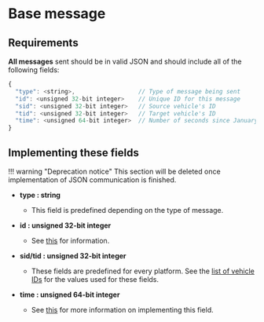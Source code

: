 # Base message

## Requirements

**All messages** sent should be in valid JSON and should include all of the following fields:

```javascript
{
  "type": <string>,                  // Type of message being sent
  "id": <unsigned 32-bit integer>    // Unique ID for this message
  "sid": <unsigned 32-bit integer>   // Source vehicle's ID
  "tid": <unsigned 32-bit integer>   // Target vehicle's ID
  "time": <unsigned 64-bit integer>  // Number of seconds since January 1, 1970 0:00:00 UTC (epoch time)
}
```

## Implementing these fields

!!! warning "Deprecation notice"
    This section will be deleted once implementation of JSON communication is finished.

  - **type : string**
      - This field is predefined depending on the type of message.

  - **id : unsigned 32-bit integer**
      - See [this](../implementation/#creating-messages-with-proper-id-field) for
      information.

  - **sid/tid : unsigned 32-bit integer**
      - These fields are predefined for every platform. See the [list of vehicle IDs][] for the
      values used for these fields.

  - **time : unsigned 64-bit integer**
      - See [this](../implementation/#setting-time) for more information on implementing
      this field.

[list of vehicle IDs]: ../../vehicle-ids
